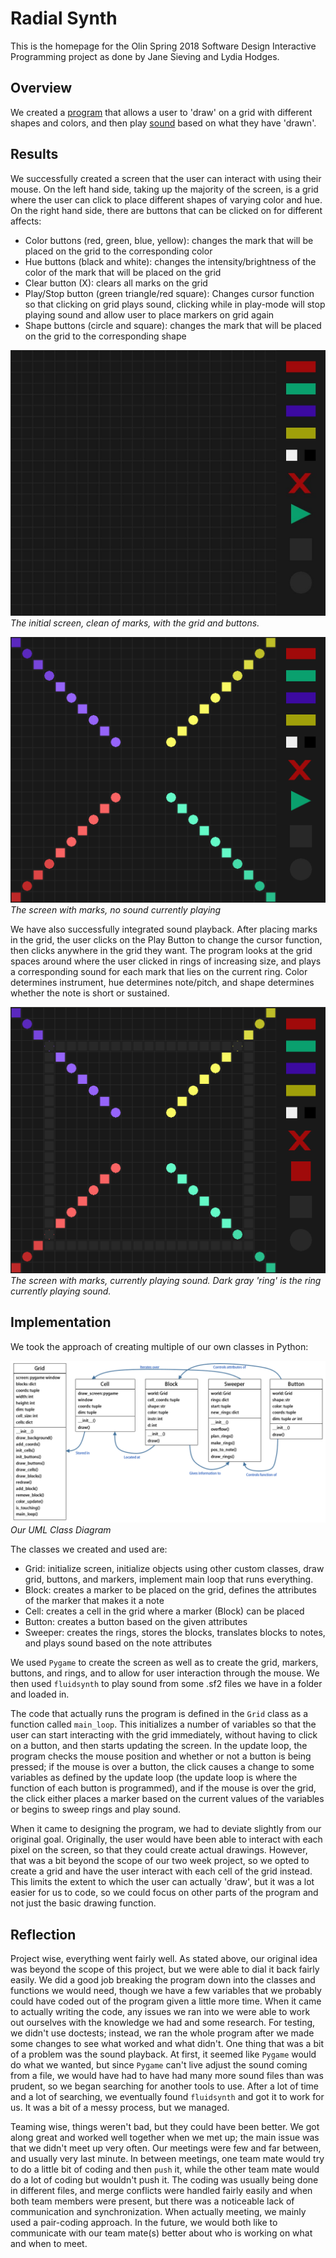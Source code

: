# Radial Synth

This is the homepage for the Olin Spring 2018 Software Design Interactive Programming project as done by Jane Sieving and Lydia Hodges.

## Overview

We created a [program](radialsynth.py) that allows a user to 'draw' on a grid with different shapes and colors, and then play [sound](sound_files/) based on what they have 'drawn'.

## Results

We successfully created a screen that the user can interact with using their mouse. On the left hand side, taking up the majority of the screen, is a grid where the user can click to place different shapes of varying color and hue. On the right hand side, there are buttons that can be clicked on for different affects:
- Color buttons (red, green, blue, yellow): changes the mark that will be placed on the grid to the corresponding color
- Hue buttons (black and white): changes the intensity/brightness of the color of the mark that will be placed on the grid
- Clear button (X): clears all marks on the grid
- Play/Stop button (green triangle/red square): Changes cursor function so that clicking on grid plays sound, clicking while in play-mode will stop playing sound and allow user to place markers on grid again
- Shape buttons (circle and square): changes the mark that will be placed on the grid to the corresponding shape

![alt text](RadialSynth_Start.jpg)
*The initial screen, clean of marks, with the grid and buttons.*

![alt text](RadialSynth_Marked.png)
*The screen with marks, no sound currently playing*

We have also successfully integrated sound playback. After placing marks in the grid, the user clicks on the Play Button to change the cursor function, then clicks anywhere in the grid they want. The program looks at the grid spaces around where the user clicked in rings of increasing size, and plays a corresponding sound for each mark that lies on the current ring. Color determines instrument, hue determines note/pitch, and shape determines whether the note is short or sustained.

![alt text](RadialSynth_SoundRing.png)
*The screen with marks, currently playing sound. Dark gray 'ring' is the ring currently playing sound.*

## Implementation

We took the approach of creating multiple of our own classes in Python:

![alt text](UML_diagram.png)
*Our UML Class Diagram*

The classes we created and used are:
- Grid: initialize screen, initialize objects using other custom classes, draw grid, buttons, and markers, implement main loop that runs everything.
- Block: creates a marker to be placed on the grid, defines the attributes of the marker that makes it a note
- Cell: creates a cell in the grid where a marker (Block) can be placed
- Button: creates a button based on the given attributes
- Sweeper: creates the rings, stores the blocks, translates blocks to notes, and plays sound based on the note attributes

We used `Pygame` to create the screen as well as to create the grid, markers, buttons, and rings, and to allow for user interaction through the mouse. We then used `fluidsynth` to play sound from some .sf2 files we have in a folder and loaded in.

The code that actually runs the program is defined in the `Grid` class as a function called `main_loop`. This initializes a number of variables so that the user can start interacting with the grid immediately, without having to click on a button, and then starts updating the screen. In the update loop, the program checks the mouse position and whether or not a button is being pressed; if the mouse is over a button, the click causes a change to some variables as defined by the update loop (the update loop is where the function of each button is programmed), and if the mouse is over the grid, the click either places a marker based on the current values of the variables or begins to sweep rings and play sound.

When it came to designing the program, we had to deviate slightly from our original goal. Originally, the user would have been able to interact with each pixel on the screen, so that they could create actual drawings. However, that was a bit beyond the scope of our two week project, so we opted to create a grid and have the user interact with each cell of the grid instead. This limits the extent to which the user can actually 'draw', but it was a lot easier for us to code, so we could focus on other parts of the program and not just the basic drawing function.

## Reflection

Project wise, everything went fairly well. As stated above, our original idea was beyond the scope of this project, but we were able to dial it back fairly easily. We did a good job breaking the program down into the classes and functions we would need, though we have a few variables that we probably could have coded out of the program given a little more time. When it came to actually writing the code, any issues we ran into we were able to work out ourselves with the knowledge we had and some research. For testing, we didn't use doctests; instead, we ran the whole program after we made some changes to see what worked and what didn't. One thing that was a bit of a problem was the sound playback. At first, it seemed like `Pygame` would do what we wanted, but since `Pygame` can't live adjust the sound coming from a file, we would have had to have had many more sound files than was prudent, so we began searching for another tools to use. After a lot of time and a lot of searching, we eventually found `fluidsynth` and got it to work for us. It was a bit of a messy process, but we managed.

Teaming wise, things weren't bad, but they could have been better. We got along great and worked well together when we met up; the main issue was that we didn't meet up very often. Our meetings were few and far between, and usually very last minute. In between meetings, one team mate would try to do a little bit of coding and then `push` it, while the other team mate would do a lot of coding but wouldn't push it. The coding was usually being done in different files, and merge conflicts were handled fairly easily and when both team members were present, but there was a noticeable lack of communication and synchronization. When actually meeting, we mainly used a pair-coding approach. In the future, we would both like to communicate with our team mate(s) better about who is working on what and when to meet.
